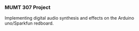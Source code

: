 ### MUMT 307 Project

Implementing digital audio synthesis and effects on the Arduino uno/Sparkfun redboard.
